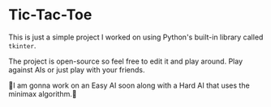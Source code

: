 # Tic-Tac-Toe

This is just a simple project I worked on using Python's built-in library called `tkinter`.

The project is open-source so feel free to edit it and play around. Play against AIs or just play with your friends.

🚧I am gonna work on an Easy AI soon along with a Hard AI that uses the minimax algorithm.🚧
